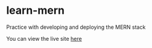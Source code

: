 # learn-mern
Practice with developing and deploying the MERN stack

You can view the live site [here](https://mern-stack-learning.herokuapp.com/)
